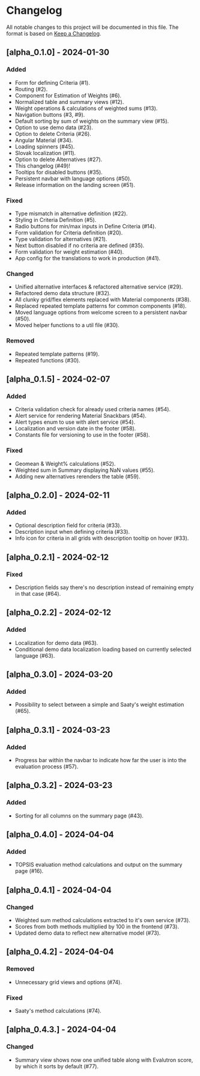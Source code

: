 # Changelog

All notable changes to this project will be documented in this file.
The format is based on [Keep a Changelog](https://keepachangelog.com/en/1.0.0/).

## [alpha_0.1.0] - 2024-01-30

### Added

-   Form for defining Criteria (#1).
-   Routing (#2).
-   Component for Estimation of Weights (#6).
-   Normalized table and summary views (#12).
-   Weight operations & calculations of weighted sums (#13).
-   Navigation buttons (#3, #9).
-   Default sorting by sum of weights on the summary view (#15).
-   Option to use demo data (#23).
-   Option to delete Criteria (#26).
-   Angular Material (#34).
-   Loading spinners (#45).
-   Slovak localization (#11).
-   Option to delete Alternatives (#27).
-   This changelog (#49)!
-   Tooltips for disabled buttons (#35).
-   Persistent navbar with language options (#50).
-   Release information on the landing screen (#51).

### Fixed

-   Type mismatch in alternative definition (#22).
-   Styling in Criteria Definition (#5).
-   Radio buttons for min/max inputs in Define Criteria (#14).
-   Form validation for Criteria definition (#20).
-   Type validation for alternatives (#21).
-   Next button disabled if no criteria are defined (#35).
-   Form validation for weight estimation (#40).
-   App config for the translations to work in production (#41).

### Changed

-   Unified alternative interfaces & refactored alternative service (#29).
-   Refactored demo data structure (#32).
-   All clunky grid/flex elements replaced with Material components (#38).
-   Replaced repeated template patterns for common components (#18).
-   Moved language options from welcome screen to a persistent navbar (#50).
-   Moved helper functions to a util file (#30).

### Removed

-   Repeated template patterns (#19).
-   Repeated functions (#30).

## [alpha_0.1.5] - 2024-02-07

### Added

-   Criteria validation check for already used criteria names (#54).
-   Alert service for rendering Material Snackbars (#54).
-   Alert types enum to use with alert service (#54).
-   Localization and version date in the footer (#58).
-   Constants file for versioning to use in the footer (#58).

### Fixed

-   Geomean & Weight% calculations (#52).
-   Weighted sum in Summary displaying NaN values (#55).
-   Adding new alternatives rerenders the table (#59).

## [alpha_0.2.0] - 2024-02-11

### Added

-   Optional description field for criteria (#33).
-   Description input when defining criteria (#33).
-   Info icon for criteria in all grids with description tooltip on hover (#33).

## [alpha_0.2.1] - 2024-02-12

### Fixed

-   Description fields say there's no description instead of remaining empty in that case (#64).

## [alpha_0.2.2] - 2024-02-12

### Added

-   Localization for demo data (#63).
-   Conditional demo data localization loading based on currently selected language (#63).

## [alpha_0.3.0] - 2024-03-20

### Added

-   Possibility to select between a simple and Saaty's weight estimation (#65).

## [alpha_0.3.1] - 2024-03-23

### Added

-   Progress bar within the navbar to indicate how far the user is into the evaluation process (#57).

## [alpha_0.3.2] - 2024-03-23

### Added

-   Sorting for all columns on the summary page (#43).

## [alpha_0.4.0] - 2024-04-04

### Added

-   TOPSIS evaluation method calculations and output on the summary page (#16).

## [alpha_0.4.1] - 2024-04-04

### Changed

-   Weighted sum method calculations extracted to it's own service (#73).
-   Scores from both methods multiplied by 100 in the frontend (#73).
-   Updated demo data to reflect new alternative model (#73).

## [alpha_0.4.2] - 2024-04-04

### Removed

-   Unnecessary grid views and options (#74).

### Fixed

-   Saaty's method calculations (#74).

## [alpha_0.4.3.] - 2024-04-04

### Changed

-   Summary view shows now one unified table along with Evalutron score, by which it sorts by default (#77).
